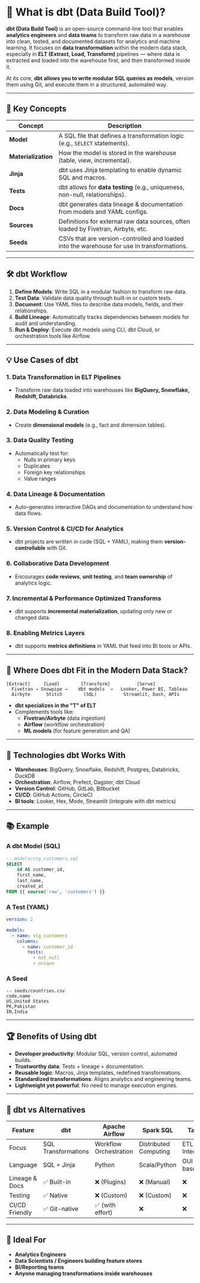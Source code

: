 
# 📘 What is dbt (Data Build Tool)?

**dbt (Data Build Tool)** is an open-source command-line tool that enables **analytics engineers** and **data teams** to transform raw data in a warehouse into clean, tested, and documented datasets for analytics and machine learning. It focuses on **data transformation** within the modern data stack, especially in **ELT (Extract, Load, Transform)** pipelines — where data is extracted and loaded into the warehouse first, and then transformed inside it.

At its core, **dbt allows you to write modular SQL queries as models**, version them using Git, and execute them in a structured, automated way.

---

## 🚀 Key Concepts

| Concept        | Description                                                                 |
|----------------|-----------------------------------------------------------------------------|
| **Model**      | A SQL file that defines a transformation logic (e.g., `SELECT` statements).|
| **Materialization** | How the model is stored in the warehouse (table, view, incremental).    |
| **Jinja**       | dbt uses Jinja templating to enable dynamic SQL and macros.                |
| **Tests**      | dbt allows for **data testing** (e.g., uniqueness, non-null, relationships).|
| **Docs**       | dbt generates data lineage & documentation from models and YAML configs.   |
| **Sources**    | Definitions for external raw data sources, often loaded by Fivetran, Airbyte, etc.|
| **Seeds**      | CSVs that are version-controlled and loaded into the warehouse for use in transformations.|

---

## 🛠️ dbt Workflow

1. **Define Models**: Write SQL in a modular fashion to transform raw data.
2. **Test Data**: Validate data quality through built-in or custom tests.
3. **Document**: Use YAML files to describe data models, fields, and their relationships.
4. **Build Lineage**: Automatically tracks dependencies between models for audit and understanding.
5. **Run & Deploy**: Execute dbt models using CLI, dbt Cloud, or orchestration tools like Airflow.

---

## 💡 Use Cases of dbt

### 1. **Data Transformation in ELT Pipelines**
- Transform raw data loaded into warehouses like **BigQuery, Snowflake, Redshift, Databricks**.

### 2. **Data Modeling & Curation**
- Create **dimensional models** (e.g., fact and dimension tables).

### 3. **Data Quality Testing**
- Automatically test for:
  - Nulls in primary keys
  - Duplicates
  - Foreign key relationships
  - Value ranges

### 4. **Data Lineage & Documentation**
- Auto-generates interactive DAGs and documentation to understand how data flows.

### 5. **Version Control & CI/CD for Analytics**
- dbt projects are written in code (SQL + YAML), making them **version-controllable** with Git.

### 6. **Collaborative Data Development**
- Encourages **code reviews**, **unit testing**, and **team ownership** of analytics logic.

### 7. **Incremental & Performance Optimized Transforms**
- dbt supports **incremental materialization**, updating only new or changed data.

### 8. **Enabling Metrics Layers**
- dbt supports **metrics definitions** in YAML that feed into BI tools or APIs.

---

## 🧱 Where Does dbt Fit in the Modern Data Stack?

```
[Extract]     [Load]        [Transform]          [Serve]
  Fivetran → Snowpipe →    dbt models  →   Looker, Power BI, Tableau
  Airbyte      Stitch        (SQL)          Streamlit, Dash, APIs
```

- **dbt specializes in the "T" of ELT**
- Complements tools like:
  - **Fivetran/Airbyte** (data ingestion)
  - **Airflow** (workflow orchestration)
  - **ML models** (for feature generation and QA)

---

## 🔧 Technologies dbt Works With

- **Warehouses**: BigQuery, Snowflake, Redshift, Postgres, Databricks, DuckDB
- **Orchestration**: Airflow, Prefect, Dagster, dbt Cloud
- **Version Control**: GitHub, GitLab, Bitbucket
- **CI/CD**: GitHub Actions, CircleCI
- **BI tools**: Looker, Hex, Mode, Streamlit (integrate with dbt metrics)

---

## 📚 Example

### A dbt Model (SQL)

```sql
-- models/stg_customers.sql
SELECT
    id AS customer_id,
    first_name,
    last_name,
    created_at
FROM {{ source('raw', 'customers') }}
```

### A Test (YAML)

```yaml
version: 2

models:
  - name: stg_customers
    columns:
      - name: customer_id
        tests:
          - not_null
          - unique
```

### A Seed

```csv
-- seeds/countries.csv
code,name
US,United States
PK,Pakistan
IN,India
```

---

## 🏆 Benefits of Using dbt

- **Developer productivity**: Modular SQL, version control, automated builds.
- **Trustworthy data**: Tests + lineage + documentation.
- **Reusable logic**: Macros, Jinja templates, redefined transformations.
- **Standardized transformations**: Aligns analytics and engineering teams.
- **Lightweight yet powerful**: No need to manage execution engines.

---

## 🔮 dbt vs Alternatives

| Feature             | dbt              | Apache Airflow   | Spark SQL        | Talend           |
|---------------------|------------------|------------------|------------------|------------------|
| Focus               | SQL Transformations | Workflow Orchestration | Distributed Computing | ETL Integration |
| Language            | SQL + Jinja      | Python            | Scala/Python     | GUI-based        |
| Lineage & Docs      | ✅ Built-in       | ❌ (Plugins)      | ❌ (Manual)       | ❌               |
| Testing             | ✅ Native         | ❌ (Custom)       | ❌ (Custom)       | ❌               |
| CI/CD Friendly      | ✅ Git-native     | ✅ (with effort)  | ❌               | ❌               |

---

## 🧠 Ideal For

- **Analytics Engineers**
- **Data Scientists / Engineers building feature stores**
- **BI/Reporting teams**
- **Anyone managing transformations inside warehouses**
